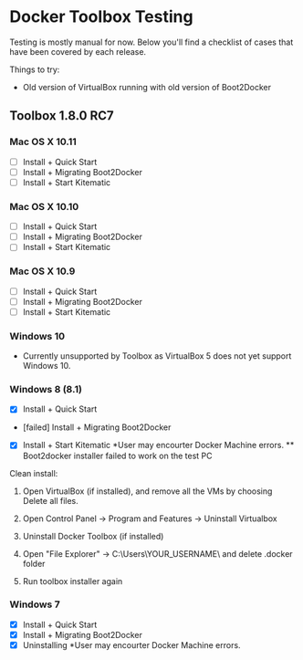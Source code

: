 Docker Toolbox Testing
======================

Testing is mostly manual for now. Below you'll find a checklist of cases that have been covered by each release.

Things to try:
- Old version of VirtualBox running with old version of Boot2Docker

## Toolbox 1.8.0 RC7

### Mac OS X 10.11

- [ ] Install + Quick Start
- [ ] Install + Migrating Boot2Docker
- [ ] Install + Start Kitematic 

### Mac OS X 10.10

- [ ] Install + Quick Start
- [ ] Install + Migrating Boot2Docker
- [ ] Install + Start Kitematic 

### Mac OS X 10.9

- [ ] Install + Quick Start
- [ ] Install + Migrating Boot2Docker
- [ ] Install + Start Kitematic 

### Windows 10

- Currently unsupported by Toolbox as VirtualBox 5 does not yet support Windows 10.

### Windows 8 (8.1) 

- [x] Install + Quick Start
- [failed] Install + Migrating Boot2Docker
- [x] Install + Start Kitematic 
*User may encourter Docker Machine errors. 
** Boot2docker installer failed to work on the test PC 

Clean install: 
1. Open VirtualBox (if installed), and remove all the VMs by choosing Delete all files. 

2. Open Control Panel -> Program and Features -> Uninstall Virtualbox 

3. Uninstall Docker Toolbox (if installed) 

4. Open "File Explorer" -> C:\Users\YOUR_USERNAME\ and delete .docker folder 
 
5. Run toolbox installer again

### Windows 7

- [x] Install + Quick Start
- [x] Install + Migrating Boot2Docker
- [x] Uninstalling
*User may encourter Docker Machine errors. 
